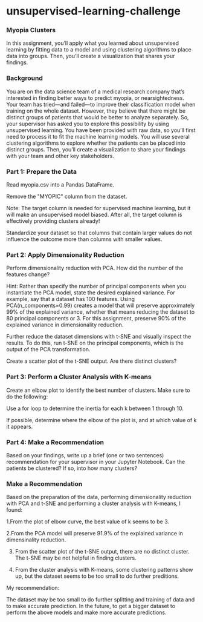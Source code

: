 # unsupervised-learning-challenge
### Myopia Clusters

In this assignment, you’ll apply what you learned about unsupervised learning by fitting data to a model and using clustering algorithms to place data into groups. Then, you’ll create a visualization that shares your findings.

### Background
You are on the data science team of a medical research company that’s interested in finding better ways to predict myopia, or nearsightedness. Your team has tried—and failed—to improve their classification model when training on the whole dataset. However, they believe that there might be distinct groups of patients that would be better to analyze separately. So, your supervisor has asked you to explore this possibility by using unsupervised learning.
You have been provided with raw data, so you’ll first need to process it to fit the machine learning models. You will use several clustering algorithms to explore whether the patients can be placed into distinct groups. Then, you’ll create a visualization to share your findings with your team and other key stakeholders.
### Part 1: Prepare the Data

Read myopia.csv into a Pandas DataFrame.

Remove the "MYOPIC" column from the dataset.

Note: The target column is needed for supervised machine learning, but it will make an unsupervised model biased. After all, the target column is effectively providing clusters already!

Standardize your dataset so that columns that contain larger values do not influence the outcome more than columns with smaller values.

### Part 2: Apply Dimensionality Reduction

Perform dimensionality reduction with PCA. How did the number of the features change?

Hint: Rather than specify the number of principal components when you instantiate the PCA model, state the desired explained variance. For example, say that a dataset has 100 features. Using PCA(n_components=0.99) creates a model that will preserve approximately 99% of the explained variance, whether that means reducing the dataset to 80 principal components or 3. For this assignment, preserve 90% of the explained variance in dimensionality reduction.

Further reduce the dataset dimensions with t-SNE and visually inspect the results. To do this, run t-SNE on the principal components, which is the output of the PCA transformation.

Create a scatter plot of the t-SNE output. Are there distinct clusters?

### Part 3: Perform a Cluster Analysis with K-means
Create an elbow plot to identify the best number of clusters. Make sure to do the following:

Use a for loop to determine the inertia for each k between 1 through 10.

If possible, determine where the elbow of the plot is, and at which value of k it appears.

### Part 4: Make a Recommendation
Based on your findings, write up a brief (one or two sentences) recommendation for your supervisor in your Jupyter Notebook. Can the patients be clustered? If so, into how many clusters?
### Make a Recommendation

Based on the preparation of the data, performing dimensionality reduction with PCA and t-SNE and performing a cluster analysis with K-means, I found:

1.From the plot of elbow curve, the best value of k seems to be 3.

2.From the PCA model will preserve 91.9% of the explained variance in dimensinality reduction.

3. From the scatter plot of the t-SNE output, there are no distinct cluster. The t-SNE may be not helpful in finding clusters.

4. From the cluster analysis with K-means, some clustering patterns show up, but the dataset seems to be too small to do further preditions.

My recommendation:

The dataset may be too small to do further splitting and training of data and to make accurate prediction. In the future, to get a bigger dataset to perform the above models and make more accurate predictions.
